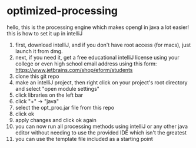 # optimized-processing
hello, this is the processing engine which makes opengl in java a lot easier! this is how to set it up in intelliJ
1. first, download intelliJ, and if you don't have root access (for macs), just launch it from dmg.     
2. next, if you need it, get a free educational intelliJ license using your college or even high school email address using this form: https://www.jetbrains.com/shop/eform/students
3. clone this git repo
4. make an intelliJ project, then right click on your project's root directory and select "open module settings"
5. click libraries on the left bar
6. click "+" -> "java"
7. select the opt_proc.jar file from this repo
8. click ok
9. apply changes and click ok again
10. you can now run all processing methods using intelliJ or any other java editor without needing to use the provided IDE which isn't the greatest
11. you can use the template file included as a starting point
